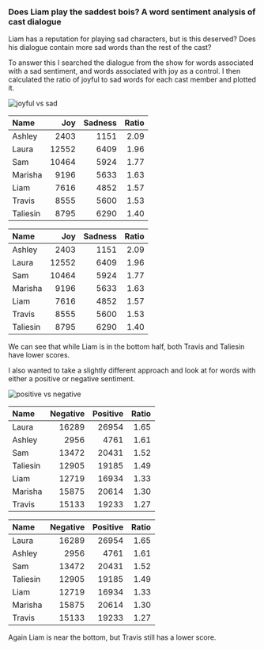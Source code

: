 ### Does Liam play the saddest bois? A word sentiment analysis of cast dialogue

Liam has a reputation for playing sad characters, but is this deserved?
Does his dialogue contain more sad words than the rest of the cast?

To answer this I searched the dialogue from the show for words
associated with a sad sentiment, and words associated with joy as a
control. I then calculated the ratio of joyful to sad words for each
cast member and plotted it.

![joyful vs
sad](https://github.com/KyleOfCanada/CRDialogue/raw/main/plots/joySadPlot.png)

<table>
<thead>
<tr class="header">
<th style="text-align: left;">Name</th>
<th style="text-align: right;">Joy</th>
<th style="text-align: right;">Sadness</th>
<th style="text-align: right;">Ratio</th>
</tr>
</thead>
<tbody>
<tr class="odd">
<td style="text-align: left;">Ashley</td>
<td style="text-align: right;">2403</td>
<td style="text-align: right;">1151</td>
<td style="text-align: right;">2.09</td>
</tr>
<tr class="even">
<td style="text-align: left;">Laura</td>
<td style="text-align: right;">12552</td>
<td style="text-align: right;">6409</td>
<td style="text-align: right;">1.96</td>
</tr>
<tr class="odd">
<td style="text-align: left;">Sam</td>
<td style="text-align: right;">10464</td>
<td style="text-align: right;">5924</td>
<td style="text-align: right;">1.77</td>
</tr>
<tr class="even">
<td style="text-align: left;">Marisha</td>
<td style="text-align: right;">9196</td>
<td style="text-align: right;">5633</td>
<td style="text-align: right;">1.63</td>
</tr>
<tr class="odd">
<td style="text-align: left;">Liam</td>
<td style="text-align: right;">7616</td>
<td style="text-align: right;">4852</td>
<td style="text-align: right;">1.57</td>
</tr>
<tr class="even">
<td style="text-align: left;">Travis</td>
<td style="text-align: right;">8555</td>
<td style="text-align: right;">5600</td>
<td style="text-align: right;">1.53</td>
</tr>
<tr class="odd">
<td style="text-align: left;">Taliesin</td>
<td style="text-align: right;">8795</td>
<td style="text-align: right;">6290</td>
<td style="text-align: right;">1.40</td>
</tr>
</tbody>
</table>

<table>
<thead>
<tr class="header">
<th style="text-align: left;">Name</th>
<th style="text-align: right;">Joy</th>
<th style="text-align: right;">Sadness</th>
<th style="text-align: right;">Ratio</th>
</tr>
</thead>
<tbody>
<tr class="odd">
<td style="text-align: left;">Ashley</td>
<td style="text-align: right;">2403</td>
<td style="text-align: right;">1151</td>
<td style="text-align: right;">2.09</td>
</tr>
<tr class="even">
<td style="text-align: left;">Laura</td>
<td style="text-align: right;">12552</td>
<td style="text-align: right;">6409</td>
<td style="text-align: right;">1.96</td>
</tr>
<tr class="odd">
<td style="text-align: left;">Sam</td>
<td style="text-align: right;">10464</td>
<td style="text-align: right;">5924</td>
<td style="text-align: right;">1.77</td>
</tr>
<tr class="even">
<td style="text-align: left;">Marisha</td>
<td style="text-align: right;">9196</td>
<td style="text-align: right;">5633</td>
<td style="text-align: right;">1.63</td>
</tr>
<tr class="odd">
<td style="text-align: left;">Liam</td>
<td style="text-align: right;">7616</td>
<td style="text-align: right;">4852</td>
<td style="text-align: right;">1.57</td>
</tr>
<tr class="even">
<td style="text-align: left;">Travis</td>
<td style="text-align: right;">8555</td>
<td style="text-align: right;">5600</td>
<td style="text-align: right;">1.53</td>
</tr>
<tr class="odd">
<td style="text-align: left;">Taliesin</td>
<td style="text-align: right;">8795</td>
<td style="text-align: right;">6290</td>
<td style="text-align: right;">1.40</td>
</tr>
</tbody>
</table>

We can see that while Liam is in the bottom half, both Travis and
Taliesin have lower scores.

I also wanted to take a slightly different approach and look at for
words with either a positive or negative sentiment.

![positive vs
negative](https://github.com/KyleOfCanada/CRDialogue/raw/main/plots/positiveNegativePlot.png)

<table>
<thead>
<tr class="header">
<th style="text-align: left;">Name</th>
<th style="text-align: right;">Negative</th>
<th style="text-align: right;">Positive</th>
<th style="text-align: right;">Ratio</th>
</tr>
</thead>
<tbody>
<tr class="odd">
<td style="text-align: left;">Laura</td>
<td style="text-align: right;">16289</td>
<td style="text-align: right;">26954</td>
<td style="text-align: right;">1.65</td>
</tr>
<tr class="even">
<td style="text-align: left;">Ashley</td>
<td style="text-align: right;">2956</td>
<td style="text-align: right;">4761</td>
<td style="text-align: right;">1.61</td>
</tr>
<tr class="odd">
<td style="text-align: left;">Sam</td>
<td style="text-align: right;">13472</td>
<td style="text-align: right;">20431</td>
<td style="text-align: right;">1.52</td>
</tr>
<tr class="even">
<td style="text-align: left;">Taliesin</td>
<td style="text-align: right;">12905</td>
<td style="text-align: right;">19185</td>
<td style="text-align: right;">1.49</td>
</tr>
<tr class="odd">
<td style="text-align: left;">Liam</td>
<td style="text-align: right;">12719</td>
<td style="text-align: right;">16934</td>
<td style="text-align: right;">1.33</td>
</tr>
<tr class="even">
<td style="text-align: left;">Marisha</td>
<td style="text-align: right;">15875</td>
<td style="text-align: right;">20614</td>
<td style="text-align: right;">1.30</td>
</tr>
<tr class="odd">
<td style="text-align: left;">Travis</td>
<td style="text-align: right;">15133</td>
<td style="text-align: right;">19233</td>
<td style="text-align: right;">1.27</td>
</tr>
</tbody>
</table>

<table>
<thead>
<tr class="header">
<th style="text-align: left;">Name</th>
<th style="text-align: right;">Negative</th>
<th style="text-align: right;">Positive</th>
<th style="text-align: right;">Ratio</th>
</tr>
</thead>
<tbody>
<tr class="odd">
<td style="text-align: left;">Laura</td>
<td style="text-align: right;">16289</td>
<td style="text-align: right;">26954</td>
<td style="text-align: right;">1.65</td>
</tr>
<tr class="even">
<td style="text-align: left;">Ashley</td>
<td style="text-align: right;">2956</td>
<td style="text-align: right;">4761</td>
<td style="text-align: right;">1.61</td>
</tr>
<tr class="odd">
<td style="text-align: left;">Sam</td>
<td style="text-align: right;">13472</td>
<td style="text-align: right;">20431</td>
<td style="text-align: right;">1.52</td>
</tr>
<tr class="even">
<td style="text-align: left;">Taliesin</td>
<td style="text-align: right;">12905</td>
<td style="text-align: right;">19185</td>
<td style="text-align: right;">1.49</td>
</tr>
<tr class="odd">
<td style="text-align: left;">Liam</td>
<td style="text-align: right;">12719</td>
<td style="text-align: right;">16934</td>
<td style="text-align: right;">1.33</td>
</tr>
<tr class="even">
<td style="text-align: left;">Marisha</td>
<td style="text-align: right;">15875</td>
<td style="text-align: right;">20614</td>
<td style="text-align: right;">1.30</td>
</tr>
<tr class="odd">
<td style="text-align: left;">Travis</td>
<td style="text-align: right;">15133</td>
<td style="text-align: right;">19233</td>
<td style="text-align: right;">1.27</td>
</tr>
</tbody>
</table>

Again Liam is near the bottom, but Travis still has a lower score.
